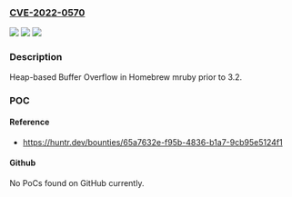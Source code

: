 ### [CVE-2022-0570](https://cve.mitre.org/cgi-bin/cvename.cgi?name=CVE-2022-0570)
![](https://img.shields.io/static/v1?label=Product&message=mruby%2Fmruby&color=blue)
![](https://img.shields.io/static/v1?label=Version&message=n%2Fa&color=blue)
![](https://img.shields.io/static/v1?label=Vulnerability&message=CWE-122%20Heap-based%20Buffer%20Overflow&color=brighgreen)

### Description

Heap-based Buffer Overflow in Homebrew mruby prior to 3.2.

### POC

#### Reference
- https://huntr.dev/bounties/65a7632e-f95b-4836-b1a7-9cb95e5124f1

#### Github
No PoCs found on GitHub currently.

